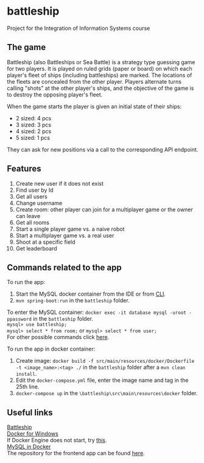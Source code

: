 # battleship
Project for the Integration of Information Systems course

## The game <br />
Battleship (also Battleships or Sea Battle) is a strategy type guessing game for two players. 
It is played on ruled grids (paper or board) on which each player's fleet of ships (including battleships) are marked. 
The locations of the fleets are concealed from the other player. Players alternate turns calling "shots" at the other player's ships, 
and the objective of the game is to destroy the opposing player's fleet. <br />

When the game starts the player is given an initial state of their ships: 
- 2 sized: 4 pcs
- 3 sized: 3 pcs
- 4 sized: 2 pcs
- 5 sized: 1 pcs <br/>

They can ask for new positions via a call to the corresponding API endpoint.

## Features
1. Create new user if it does not exist
2. Find user by Id
3. Get all users
4. Change username
5. Create room: other player can join for a multiplayer game or the owner can leave
6. Get all rooms
7. Start a single player game vs. a naive robot
8. Start a multiplayer game vs. a real user
9. Shoot at a specific field
10. Get leaderboard

## Commands related to the app
To run the app:
  1. Start the MySQL docker container from the IDE or from [CLI](https://phoenixnap.com/kb/mysql-docker-container).
  2. ```mvn spring-boot:run``` in the ```battleship``` folder.

To enter the MySQL container:  ```docker exec -it database mysql -uroot -ppassword``` in the ```battleship``` folder. <br />
```mysql> use battleship;``` <br />
```mysql> select * from room;``` or ```mysql> select * from user;``` <br />
For other possible commands click [here](http://g2pc1.bu.edu/~qzpeng/manual/MySQL%20Commands.htm). <br />

To run the app in docker container:
  1. Create image: ```docker build -f src/main/resources/docker/Dockerfile -t <image_name>:<tag> ./``` in the ```battleship``` folder after a ```mvn clean install```.
  2. Edit the ```docker-compose.yml``` file, enter the image name and tag in the 25th line.
  3. ```docker-compose up``` in the ```\battleship\src\main\resources\docker``` folder.

## Useful links
[Battleship](https://en.wikipedia.org/wiki/Battleship_(game)) <br/>
[Docker for Windows](https://docs.docker.com/desktop/windows/install/) <br />
If Docker Engine does not start, try [this](https://docs.microsoft.com/hu-hu/windows/wsl/install-manual#step-4---download-the-linux-kernel-update-package). <br />
[MySQL in Docker](https://www.javainuse.com/devOps/docker/docker-mysql) <br />
The repository for the frontend app can be found [here](https://github.com/boit2009/Battleship). <br />
